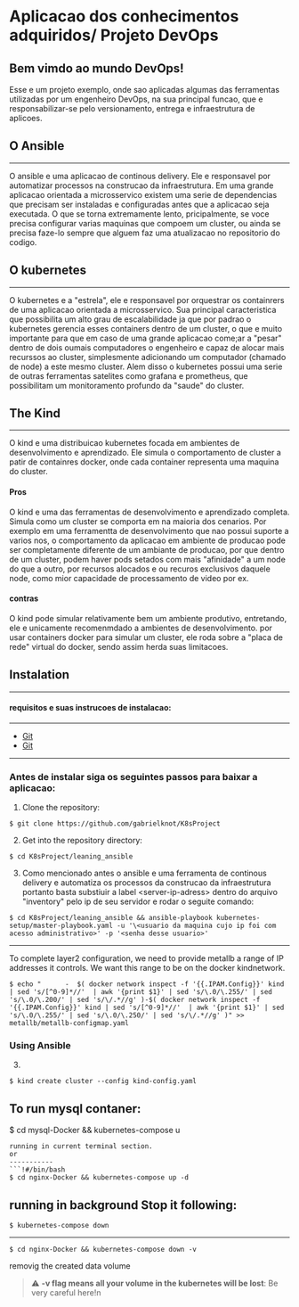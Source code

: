  
Aplicacao dos conhecimentos adquiridos/ Projeto DevOps
===========================

Bem vimdo ao mundo DevOps!
-----------
Esse e um projeto exemplo, onde sao aplicadas algumas das ferramentas utilizadas por um engenheiro DevOps, na sua principal funcao, que e responsabilizar-se pelo  versionamento, entrega e infraestrutura de aplicoes.

O Ansible
----------------------
----------------------
O ansible e uma aplicacao de continous delivery. Ele e responsavel por automatizar processos na construcao da infraestrutura. Em uma grande aplicacao orientada a microsservico existem uma serie de dependencias que precisam ser instaladas e configuradas antes que a aplicacao seja executada. O que se torna extremamente lento, pricipalmente, se voce precisa configurar varias maquinas que compoem um cluster, ou ainda se precisa faze-lo sempre que alguem faz uma atualizacao no repositorio do codigo.

O kubernetes 
----------------------
----------------------
O kubernetes e a "estrela", ele e responsavel por orquestrar os containrers de uma aplicacao orientada a microsservico. Sua principal caracteristica que possibilita um alto grau de escalabilidade ja que por padrao o kubernetes gerencia esses containers dentro de um cluster, o que e muito importante para que em caso de uma grande aplicacao come;ar a "pesar" dentro de dois oumais computadores o engenheiro e capaz de alocar mais recurssos ao cluster, simplesmente adicionando um computador (chamado de node) a este mesmo cluster. Alem disso o kubernetes possui uma serie de outras ferramentas satelites como grafana e prometheus, que possibilitam um monitoramento profundo da "saude" do cluster.

The Kind
-------------
-------------
O kind e uma distribuicao kubernetes focada em ambientes de desenvolvimento e aprendizado. Ele simula o comportamento de cluster a patir de containres docker, onde cada container representa uma maquina do cluster.

#### Pros
O kind e uma das ferramentas de desenvolvimento e aprendizado completa. Simula como um cluster se comporta em na maioria dos cenarios. Por exemplo em uma ferramentta de desenvolvimento que nao possui suporte a varios nos, o comportamento da aplicacao em ambiente de producao pode ser completamente diferente de um ambiante de producao, por que dentro de um cluster, podem haver pods setados com mais "afinidade" a um node do que a outro, por recursos alocados e ou recuros exclusivos daquele node, como mior capacidade de processamento de video por ex.

#### contras
O kind pode simular relativamente bem um ambiente produtivo, entretando, ele e unicamente recomenmdado a ambientes de desenvolvimento. por usar containers docker para simular um cluster, ele roda sobre a "placa de rede" virtual do docker, sendo assim herda suas limitacoes.

Instalation
------------
------------
#### requisitos e suas instrucoes de instalacao:
***
- [Git](https://docs.docker.com/engine/install/)
- [Git](https://docs.docker.com/engine/install/)
-----------
### Antes de instalar siga os seguintes passos para baixar a aplicacao:


1. Clone the repository:
```!#/bin/bash
$ git clone https://github.com/gabrielknot/K8sProject
```

2. Get into the repository directory:
```!#/bin/bash
$ cd K8sProject/leaning_ansible
```
3. Como mencionado antes o ansible e uma ferramenta de continous delivery e automatiza os processos da construcao da infraestrutura portanto basta substiuir a label \<server-ip-adress> dentro do arquivo "inventory" pelo ip de seu servidor e rodar o seguite comando:

```!#/bin/bash
$ cd K8sProject/leaning_ansible && ansible-playbook kubernetes-setup/master-playbook.yaml -u '\<usuario da maquina cujo ip foi com acesso administrativo>' -p '<senha desse usuario>'
```
----------
To complete layer2 configuration, we need to provide metallb a range of IP addresses it controls. We want this range to be on the docker kindnetwork.
```!#/bin/bash
$ echo "      -  $( docker network inspect -f '{{.IPAM.Config}}' kind | sed 's/[^0-9]*//'  | awk '{print $1}' | sed 's/\.0/\.255/' | sed 's/\.0/\.200/' | sed 's/\/.*//g' )-$( docker network inspect -f '{{.IPAM.Config}}' kind | sed 's/[^0-9]*//'  | awk '{print $1}' | sed 's/\.0/\.255/' | sed 's/\.0/\.250/' | sed 's/\/.*//g' )" >> metallb/metallb-configmap.yaml
```
### Using Ansible

3.
```!#/bin/bash
$ kind create cluster --config kind-config.yaml
```
To run mysql contaner:
-----------
$ cd mysql-Docker && kubernetes-compose u
```
running in current terminal section.
or
-----------
```!#/bin/bash
$ cd nginx-Docker && kubernetes-compose up -d
```
running in background
Stop it following:
----------------------
```!#/bin/bash
$ kubernetes-compose down
```

-----------
```!#/bin/bash
$ cd nginx-Docker && kubernetes-compose down -v
```
removig the created data volume
> :warning: **-v flag means all your volume in the kubernetes will be lost**: Be very careful here!n
